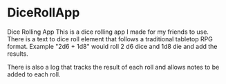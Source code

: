 # DiceRollApp
Dice Rolling App
This is a dice rolling app  I made for my friends to use.
There is a text to dice roll element that follows a traditional tabletop RPG format. 
Example "2d6 + 1d8" would roll 2 d6 dice and 1d8 die and add the results.

There is also a log that tracks the result of each roll and allows notes to be added to each roll.
